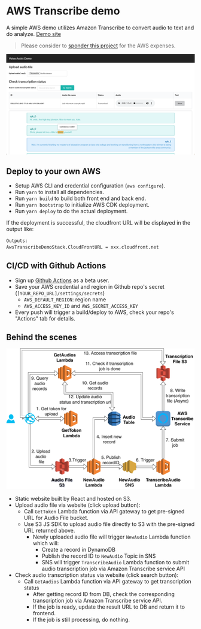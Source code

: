 # AWS Transcribe demo

A simple AWS demo utilizes Amazon Transcribe to convert audio to text and do analyze. [Demo site](https://d3f4959s1jbc2u.cloudfront.net/)
> Please consider to [sponder this project](https://github.com/sponsors/PinkyJie) for the AWS expenses.

![](./frontend.png)

## Deploy to your own AWS

- Setup AWS CLI and credential configuration (`aws configure`).
- Run `yarn` to install all dependencies.
- Run `yarn build` to build both front end and back end.
- Run `yarn bootstrap` to initialize AWS CDK deployment.
- Run `yarn deploy` to do the actual deployment.

If the deployment is successful, the cloudfront URL will be displayed in the output like:

```bash
Outputs:
AwsTranscribeDemoStack.CloudFrontURL = xxx.cloudfront.net
```

## CI/CD with Github Actions

- Sign up [Github Actions](https://github.com/features/actions) as a beta user.
- Save your AWS credential and region in Github repo's secret (`[YOUR_REPO_URL]/settings/secrets`)
  - `AWS_DEFAULT_REGION`: region name
  - `AWS_ACCESS_KEY_ID` and `AWS_SECRET_ACCESS_KEY`
- Every push will trigger a build/deploy to AWS, check your repo's "Actions" tab for details.

## Behind the scenes

![](./aws-architecture.png)

- Static website built by React and hosted on S3.
- Upload audio file via website (click upload button):
  - Call `GetToken` Lambda function via API gateway to get pre-signed URL for Audio File bucket.
  - Use S3 JS SDK to upload audio file directly to S3 with the pre-signed URL returned above.
    - Newly uploaded audio file will trigger `NewAudio` Lambda function which will:
      - Create a record in DynamoDB
      - Publish the record ID to `NewAudio` Topic in SNS
      - SNS will trigger `TranscribeAudio` Lambda function to submit audio transcription job via Amazon Transcribe service API
- Check audio transcription status via website (click search button):
  - Call `GetAudios` Lambda function via API gateway to get transcription status
    - After getting record ID from DB, check the corresponding transcription job via Amazon Transcribe service API.
    - If the job is ready, update the result URL to DB and return it to frontend.
    - If the job is still processing, do nothing.
